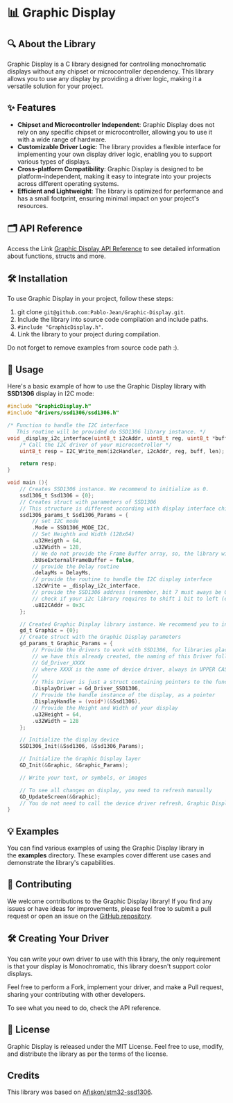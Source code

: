 # 📊 Graphic Display

##  🔍 About the Library

Graphic Display is a C library designed for controlling monochromatic displays without any chipset or microcontroller dependency. This library allows you to use any display by providing a driver logic, making it a versatile solution for your project.


## ✨ Features

*   **Chipset and Microcontroller Independent**: Graphic Display does not rely on any specific chipset or microcontroller, allowing you to use it with a wide range of hardware.
*   **Customizable Driver Logic**: The library provides a flexible interface for implementing your own display driver logic, enabling you to support various types of displays.
*   **Cross-platform Compatibility**: Graphic Display is designed to be platform-independent, making it easy to integrate into your projects across different operating systems.
*   **Efficient and Lightweight**: The library is optimized for performance and has a small footprint, ensuring minimal impact on your project's resources.
  
## 🗂️ API Reference
    
Access the Link [Graphic Display API Reference](https://pablo-jean.github.io/Graphic-Display) to see detailed information about functions, structs and more.

## 🛠️ Installation

To use Graphic Display in your project, follow these steps:

1.  git clone `git@github.com:Pablo-Jean/Graphic-Display.git`.
2.  Include the library into source code compilation and include paths.
3.  ```#include "GraphicDisplay.h"```.
4.  Link the library to your project during compilation.

Do not forget to remove examples from source code path :).
    
## 🚀 Usage

Here's a basic example of how to use the Graphic Display library with **SSD1306** display in I2C mode:

```C
#include "GraphicDisplay.h"
#include "drivers/ssd1306/ssd1306.h"

/* Function to handle the I2C interface 
   This routine will be provided do SSD1306 library instance. */
void _display_i2c_interface(uint8_t i2cAddr, uint8_t reg, uint8_t *buff, uint32_t len){
    /* Call the I2C driver of your microcontroller */
    uint8_t resp = I2C_Write_mem(i2cHandler, i2cAddr, reg, buff, len);

    return resp;
}

void main (){
    // Creates SSD1306 instance. We recommend to initialize as 0.
	ssd1306_t Ssd1306 = {0};
    // Creates struct with parameters of SSD1306
    // This structure is different according with display interface chip.
	ssd1306_params_t Ssd1306_Params = {
        // set I2C mode
        .Mode = SSD1306_MODE_I2C,
        // Set Heighth and Width (128x64)
        .u32Heigth = 64,
        .u32Width = 128,
        // We do not provide the Frame Buffer array, so, the library will allocate internally.
        .bUseExternalFrameBuffer = false,
        // provide the Delay routine
        .delayMs = DelayMs,
        // provide the routine to handle the I2C display interface
        .i2cWrite = _display_i2c_interface,
        // provide the SSD1306 address (remember, bit 7 must aways be 0)
        // check if your i2c library requires to shift 1 bit to left (example: STM32 HAL requires this)
        .u8I2CAddr = 0x3C
	};

    // Created Graphic Display library instance. We recommend you to initialize is as 0
	gd_t Graphic = {0};
    // Create struct with the Graphic Display parameters
	gd_params_t Graphic_Params = {
        // Provide the drivers to work with SSD1306, for libraries place into drivers folder
        // we have this already created, the naming of this Driver follows this logic:
        // Gd_Driver_XXXX
        // where XXXX is the name of device driver, always in UPPER CASE.
        //
        // This Driver is just a struct containing pointers to the functions of the display.
        .DisplayDriver = Gd_Driver_SSD1306,
        // Provide the handle instance of the display, as a pointer
        .DisplayHandle = (void*)(&Ssd1306),
        // Provide the Height and Width of your display
        .u32Height = 64,
        .u32Width = 128
	};

    // Initialize the display device
    SSD1306_Init(&Ssd1306, &Ssd1306_Params);

    // Initialize the Graphic Display layer
    GD_Init(&Graphic, &Graphic_Params);

    // Write your text, or symbols, or images

    // To see all changes on display, you need to refresh manually
    GD_UpdateScreen(&Graphic);
    // You do not need to call the device driver refresh, Graphic Display library to this for you.
}

```

## 💡 Examples

You can find various examples of using the Graphic Display library in the **examples** directory. These examples cover different use cases and demonstrate the library's capabilities.

## 🤝 Contributing

We welcome contributions to the Graphic Display library! If you find any issues or have ideas for improvements, please feel free to submit a pull request or open an issue on the [GitHub repository](https://github.com/pablo-jean/graphic-display).

## 🛠️ Creating Your Driver

You can write your own driver to use with this library, the only requirement is that your display is Monochromatic, this library doesn't support color displays.

Feel free to perform a Fork, implement your driver, and make a Pull request, sharing your contributing with other developers.

To see what you need to do, check the API reference.

## 📄 License

Graphic Display is released under the MIT License. Feel free to use, modify, and distribute the library as per the terms of the license.

## Credits

This library was based on [Afiskon/stm32-ssd1306](https://github.com/afiskon/stm32-ssd1306).
